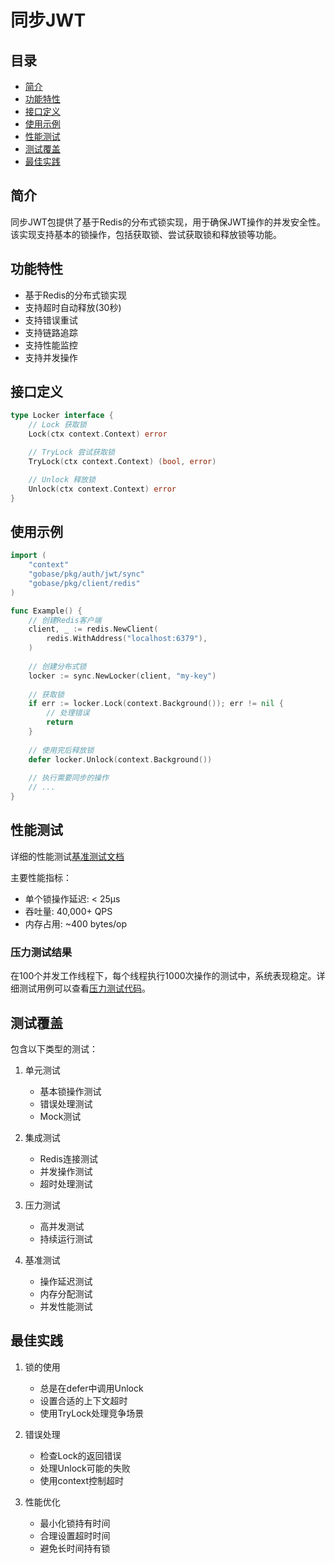 # 同步JWT

## 目录
- [简介](#简介)
- [功能特性](#功能特性)
- [接口定义](#接口定义)
- [使用示例](#使用示例)
- [性能测试](#性能测试)
- [测试覆盖](#测试覆盖)
- [最佳实践](#最佳实践)

## 简介
同步JWT包提供了基于Redis的分布式锁实现，用于确保JWT操作的并发安全性。该实现支持基本的锁操作，包括获取锁、尝试获取锁和释放锁等功能。

## 功能特性
- 基于Redis的分布式锁实现
- 支持超时自动释放(30秒)
- 支持错误重试
- 支持链路追踪
- 支持性能监控
- 支持并发操作

## 接口定义
```go
type Locker interface {
    // Lock 获取锁
    Lock(ctx context.Context) error

    // TryLock 尝试获取锁
    TryLock(ctx context.Context) (bool, error)

    // Unlock 释放锁
    Unlock(ctx context.Context) error
}
```

## 使用示例
```go
import (
    "context"
    "gobase/pkg/auth/jwt/sync"
    "gobase/pkg/client/redis"
)

func Example() {
    // 创建Redis客户端
    client, _ := redis.NewClient(
        redis.WithAddress("localhost:6379"),
    )
    
    // 创建分布式锁
    locker := sync.NewLocker(client, "my-key")
    
    // 获取锁
    if err := locker.Lock(context.Background()); err != nil {
        // 处理错误
        return
    }
    
    // 使用完后释放锁
    defer locker.Unlock(context.Background())
    
    // 执行需要同步的操作
    // ...
}
```

## 性能测试
详细的性能测试[基准测试文档](pkg/auth/jwt/sync/tests/benchmark/README.md)

主要性能指标：
- 单个锁操作延迟: < 25μs
- 吞吐量: 40,000+ QPS
- 内存占用: ~400 bytes/op

### 压力测试结果
在100个并发工作线程下，每个线程执行1000次操作的测试中，系统表现稳定。详细测试用例可以查看[压力测试代码](pkg/auth/jwt/sync/tests/stress/interface_stress_test.go)。

## 测试覆盖
包含以下类型的测试：
1. 单元测试
   - 基本锁操作测试
   - 错误处理测试
   - Mock测试
   
2. 集成测试
   - Redis连接测试
   - 并发操作测试
   - 超时处理测试
   
3. 压力测试
   - 高并发测试
   - 持续运行测试
   
4. 基准测试
   - 操作延迟测试
   - 内存分配测试
   - 并发性能测试

## 最佳实践
1. 锁的使用
   - 总是在defer中调用Unlock
   - 设置合适的上下文超时
   - 使用TryLock处理竞争场景

2. 错误处理
   - 检查Lock的返回错误
   - 处理Unlock可能的失败
   - 使用context控制超时

3. 性能优化
   - 最小化锁持有时间
   - 合理设置超时时间
   - 避免长时间持有锁